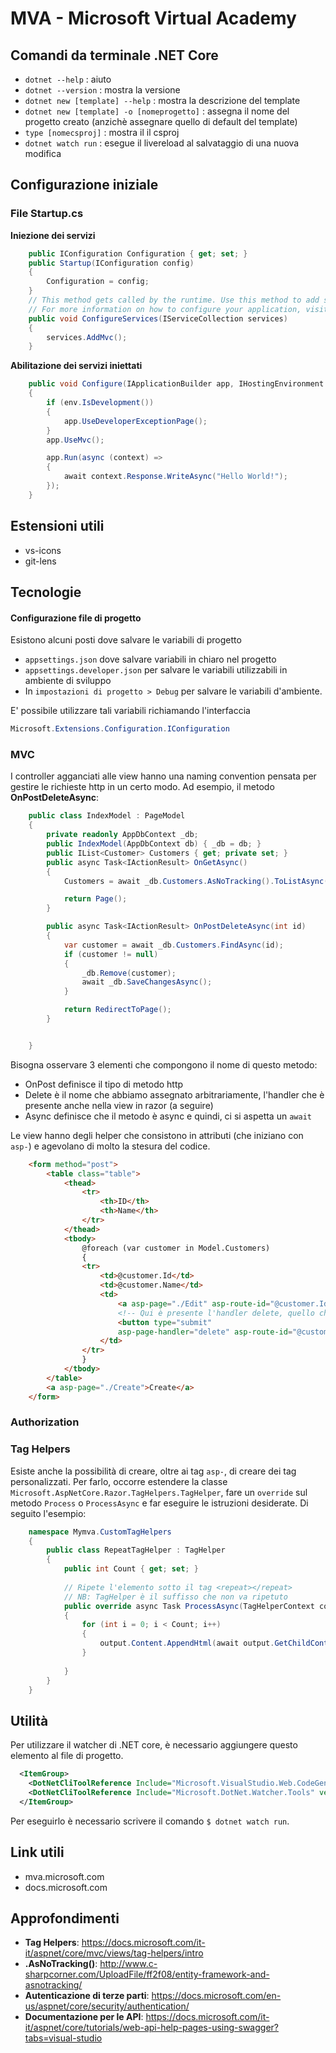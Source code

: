 # MVA - Microsoft Virtual Academy

## Comandi da terminale .NET Core

- ```dotnet --help``` : aiuto
- ```dotnet --version``` : mostra la versione
- ```dotnet new [template] --help``` : mostra la descrizione del template
- ```dotnet new [template] -o [nomeprogetto]``` : assegna il nome del progetto creato (anzichè assegnare quello di default del template)
- ```type [nomecsproj]``` : mostra il il csproj
- ```dotnet watch run``` : esegue il livereload al salvataggio di una nuova modifica

## Configurazione iniziale

### File Startup.cs

**Iniezione dei servizi**
```cs
    public IConfiguration Configuration { get; set; }
    public Startup(IConfiguration config)
    {
        Configuration = config;
    }
    // This method gets called by the runtime. Use this method to add services to the container.
    // For more information on how to configure your application, visit https://go.microsoft.com/fwlink/?LinkID=398940
    public void ConfigureServices(IServiceCollection services)
    {
        services.AddMvc();
    }
```

**Abilitazione dei servizi iniettati**
```cs
    public void Configure(IApplicationBuilder app, IHostingEnvironment env)
    {
        if (env.IsDevelopment())
        {
            app.UseDeveloperExceptionPage();
        }
        app.UseMvc();

        app.Run(async (context) =>
        {
            await context.Response.WriteAsync("Hello World!");
        });
    }
```
## Estensioni utili

- vs-icons
- git-lens

## Tecnologie

#### Configurazione file di progetto

Esistono alcuni posti dove salvare le variabili di progetto

- `appsettings.json` dove salvare variabili in chiaro nel progetto
- `appsettings.developer.json` per salvare le variabili utilizzabili in ambiente di sviluppo
- In `impostazioni di progetto > Debug` per salvare le variabili d'ambiente.

E' possibile utilizzare tali variabili richiamando l'interfaccia 
```cs
Microsoft.Extensions.Configuration.IConfiguration
```
### MVC

I controller agganciati alle view hanno una naming convention pensata per gestire le richieste http in un certo modo. Ad esempio, il metodo **OnPostDeleteAsync**:

```cs
    public class IndexModel : PageModel
    {
        private readonly AppDbContext _db;
        public IndexModel(AppDbContext db) { _db = db; }
        public IList<Customer> Customers { get; private set; }
        public async Task<IActionResult> OnGetAsync()
        {
            Customers = await _db.Customers.AsNoTracking().ToListAsync();

            return Page();
        }

        public async Task<IActionResult> OnPostDeleteAsync(int id)
        {
            var customer = await _db.Customers.FindAsync(id);
            if (customer != null)
            {
                _db.Remove(customer);
                await _db.SaveChangesAsync();
            }

            return RedirectToPage();
        }


    }
```

Bisogna osservare 3 elementi che compongono il nome di questo metodo:
- OnPost definisce il tipo di metodo http
- Delete è il nome che abbiamo assegnato arbitrariamente, l'handler che è presente anche nella view in razor (a seguire)
- Async definisce che il metodo è async e quindi, ci si aspetta un `await`

Le view hanno degli helper che consistono in attributi (che iniziano con `asp-`) e agevolano di molto la stesura del codice.

```html
    <form method="post">
        <table class="table">
            <thead>
                <tr>
                    <th>ID</th>
                    <th>Name</th>
                </tr>
            </thead>
            <tbody>
                @foreach (var customer in Model.Customers)
                {
                <tr>
                    <td>@customer.Id</td>
                    <td>@customer.Name</td>
                    <td>
                        <a asp-page="./Edit" asp-route-id="@customer.Id">Edit</a> | 
                        <!-- Qui è presente l'handler delete, quello che richiamava il suddetto metodo "OnPostDeleteAsync" -->
                        <button type="submit"
                        asp-page-handler="delete" asp-route-id="@customer.Id">Delete</button>
                    </td>
                </tr>
                }
            </tbody>
        </table>
        <a asp-page="./Create">Create</a>
    </form>
```
### Authorization

### Tag Helpers

Esiste anche la possibilità di creare, oltre ai tag `asp-`, di creare dei tag personalizzati. Per farlo, occorre estendere la classe `Microsoft.AspNetCore.Razor.TagHelpers.TagHelper`, fare un `override` sul metodo `Process` o `ProcessAsync` e far eseguire le istruzioni desiderate. Di seguito l'esempio:

```cs
    namespace Mymva.CustomTagHelpers
    {
        public class RepeatTagHelper : TagHelper
        {
            public int Count { get; set; }
            
            // Ripete l'elemento sotto il tag <repeat></repeat>
            // NB: TagHelper è il suffisso che non va ripetuto 
            public override async Task ProcessAsync(TagHelperContext context, TagHelperOutput output)
            {
                for (int i = 0; i < Count; i++)
                {
                    output.Content.AppendHtml(await output.GetChildContentAsync(useCachedResult: false));
                }
                    
            }
        }
    }
```  

## Utilità

Per utilizzare il watcher di .NET core, è necessario aggiungere questo elemento al file di progetto.


```xml
  <ItemGroup>
    <DotNetCliToolReference Include="Microsoft.VisualStudio.Web.CodeGeneration.Tools" Version="2.0.2" />
    <DotNetCliToolReference Include="Microsoft.DotNet.Watcher.Tools" version="2.0.0" />
  </ItemGroup>
```
Per eseguirlo è necessario scrivere il comando `$ dotnet watch run`.
## Link utili

- mva.microsoft.com
- docs.microsoft.com

## Approfondimenti
- **Tag Helpers**:  https://docs.microsoft.com/it-it/aspnet/core/mvc/views/tag-helpers/intro
- **.AsNoTracking()**: http://www.c-sharpcorner.com/UploadFile/ff2f08/entity-framework-and-asnotracking/ 
- **Autenticazione di terze parti**: https://docs.microsoft.com/en-us/aspnet/core/security/authentication/
- **Documentazione per le API**: https://docs.microsoft.com/it-it/aspnet/core/tutorials/web-api-help-pages-using-swagger?tabs=visual-studio